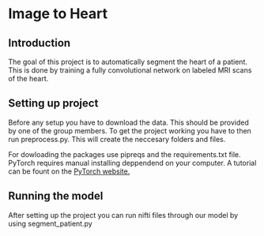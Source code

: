 # Image to Heart 


## Introduction
The goal of this project is to automatically segment the heart of a patient.
This is done by training a fully convolutional network on labeled MRI scans of the heart.  


## Setting up project
Before any setup you have to download the data. This should be provided by one of the group members. To get the project working you have to then run preprocess.py. This will create the neccesary folders and files.

For dowloading the packages use pipreqs and the requirements.txt file. PyTorch requires manual installing deppendend on your computer. A tutorial can be fount on the <a href="https://pytorch.org/get-started/locally/">PyTorch website.</a> 


## Running the model
After setting up the project you can run nifti files through our model by using segment_patient.py